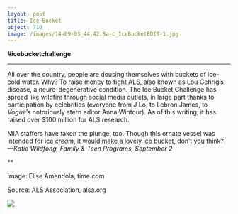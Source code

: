 ```yaml
---
layout: post
title: Ice Bucket
object: 710
image: /images/14-09-03_44.42.8a-c_IceBucketEDIT-1.jpg
---
```

**\#icebucketchallenge**

****

All over the country, people are dousing themselves with buckets of ice-cold water. Why? To raise money to fight ALS, also known as Lou Gehrig’s disease, a neuro-degenerative condition. The Ice Bucket Challenge has spread like wildfire through social media outlets, in large part thanks to participation by celebrities (everyone from J Lo, to Lebron James, to *Vogue*’s notoriously stern editor Anna Wintour). As of this writing, it has raised over \$100 million for ALS research.

MIA staffers have taken the plunge, too. Though this ornate vessel was intended for ice *cream*, it would make a lovely ice bucket, don’t you think?
 *—Katie Wildfong, Family & Teen Programs, September 2*

**

Image: Elise Amendola, time.com

Source: ALS Association, alsa.org

![]({{siteurl.base}}/images/14-09-03_44.42.8a-c_IceBucketEDIT-1.jpg)
